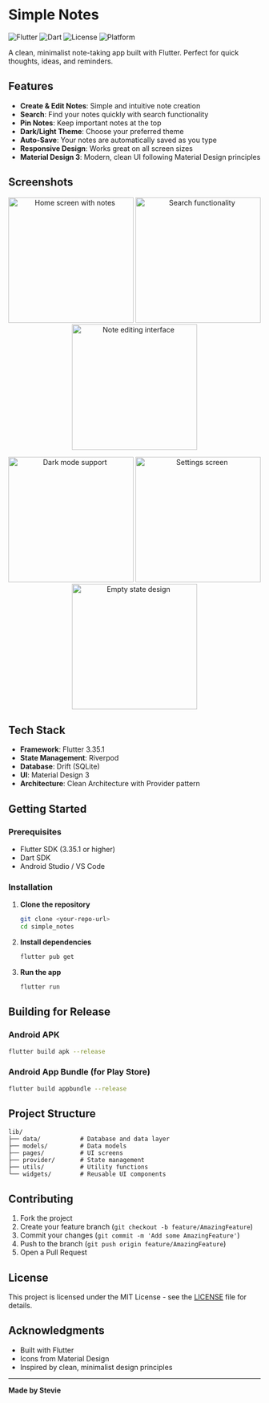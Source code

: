 # Simple Notes

![Flutter](https://img.shields.io/badge/Flutter-3.35.1-02569B?style=for-the-badge&logo=flutter)
![Dart](https://img.shields.io/badge/Dart-0175C2?style=for-the-badge&logo=dart)
![License](https://img.shields.io/badge/License-MIT-yellow?style=for-the-badge)
![Platform](https://img.shields.io/badge/Platform-Android-green?style=for-the-badge&logo=android)

A clean, minimalist note-taking app built with Flutter. Perfect for quick thoughts, ideas, and reminders.

## Features

- **Create & Edit Notes**: Simple and intuitive note creation
- **Search**: Find your notes quickly with search functionality
- **Pin Notes**: Keep important notes at the top
- **Dark/Light Theme**: Choose your preferred theme
- **Auto-Save**: Your notes are automatically saved as you type
- **Responsive Design**: Works great on all screen sizes
- **Material Design 3**: Modern, clean UI following Material Design principles

## Screenshots

<p align="center">
  <img src="screenshots/01-home-with-notes.png" width="250" alt="Home screen with notes" />
  <img src="screenshots/02-search-results.png" width="250" alt="Search functionality" />
  <img src="screenshots/04-note-editing.png" width="250" alt="Note editing interface" />
</p>

<p align="center">
  <img src="screenshots/05-dark-mode.png" width="250" alt="Dark mode support" />
  <img src="screenshots/06-settings-page.png" width="250" alt="Settings screen" />
  <img src="screenshots/03-empty-state.png" width="250" alt="Empty state design" />
</p>

## Tech Stack

- **Framework**: Flutter 3.35.1
- **State Management**: Riverpod
- **Database**: Drift (SQLite)
- **UI**: Material Design 3
- **Architecture**: Clean Architecture with Provider pattern

## Getting Started

### Prerequisites
- Flutter SDK (3.35.1 or higher)
- Dart SDK
- Android Studio / VS Code

### Installation

1. **Clone the repository**
   ```bash
   git clone <your-repo-url>
   cd simple_notes
   ```

2. **Install dependencies**
   ```bash
   flutter pub get
   ```

3. **Run the app**
   ```bash
   flutter run
   ```

## Building for Release

### Android APK
```bash
flutter build apk --release
```

### Android App Bundle (for Play Store)
```bash
flutter build appbundle --release
```

## Project Structure

```
lib/
├── data/           # Database and data layer
├── models/         # Data models
├── pages/          # UI screens
├── provider/       # State management
├── utils/          # Utility functions
└── widgets/        # Reusable UI components
```

## Contributing

1. Fork the project
2. Create your feature branch (`git checkout -b feature/AmazingFeature`)
3. Commit your changes (`git commit -m 'Add some AmazingFeature'`)
4. Push to the branch (`git push origin feature/AmazingFeature`)
5. Open a Pull Request

## License

This project is licensed under the MIT License - see the [LICENSE](LICENSE) file for details.

## Acknowledgments

- Built with Flutter
- Icons from Material Design
- Inspired by clean, minimalist design principles

---

**Made by Stevie**

